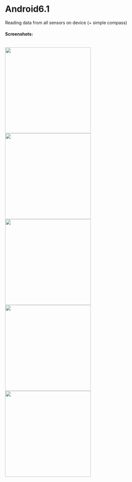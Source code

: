 # Android6.1
Reading data from all sensors on device (+ simple compass)

#### Screenshots:
<br>
<img src="https://user-images.githubusercontent.com/19428995/30118744-1921bda8-9324-11e7-9919-b117c2ad98d4.png" width="280px"><img src="https://user-images.githubusercontent.com/19428995/30118745-19483c1c-9324-11e7-875a-f00afdafee77.png" width="280px"><img src="https://user-images.githubusercontent.com/19428995/30118746-19485ed6-9324-11e7-932e-cfefff8603ba.png" width="280px"><img src="https://user-images.githubusercontent.com/19428995/30118747-19676362-9324-11e7-87a9-e9da9b917cd0.png" width="280px"><img src="https://user-images.githubusercontent.com/19428995/30118748-1968ef02-9324-11e7-8ef4-1edd98097230.png" width="280px">
